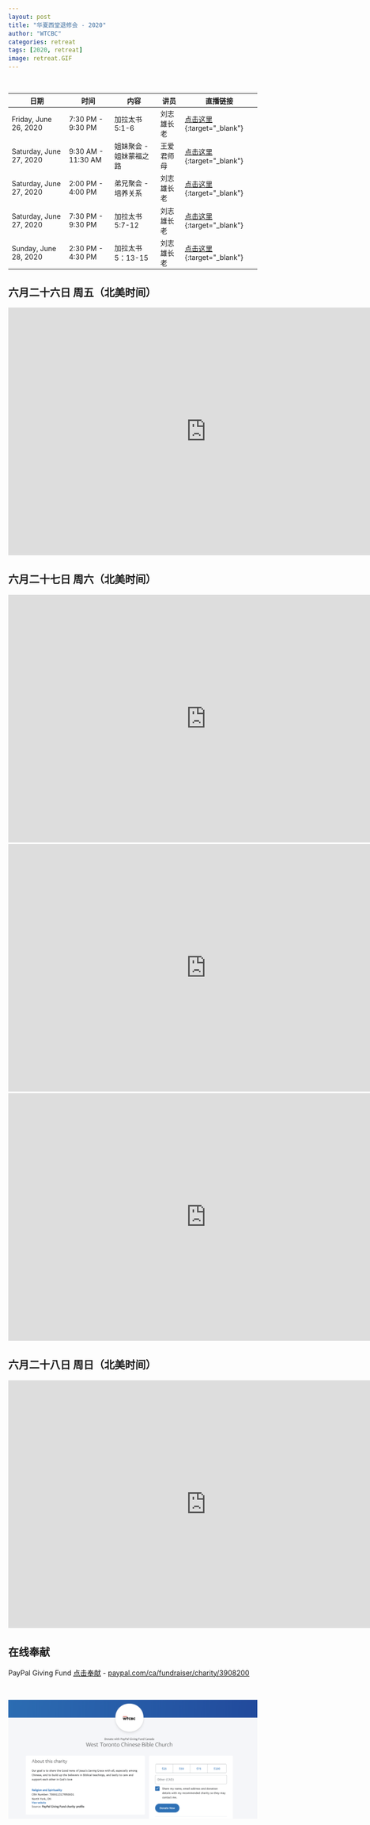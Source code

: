 ```yaml
---
layout: post
title: "华夏西堂退修会 - 2020"
author: "WTCBC"
categories: retreat
tags: [2020, retreat]
image: retreat.GIF
---
```


<br/>

| 日期                    | 时间               | 内容                    | 讲员       | 直播链接                                                            |
| ----------------------- | ------------------ | ----------------------- | ---------- | ------------------------------------------------------------------- |
| Friday, June 26, 2020   | 7:30 PM - 9:30 PM  | 加拉太书5:1-6           | 刘志雄长老 | [点击这里](https://www.facebook.com/westcbc/live){:target="_blank"} |
| Saturday, June 27, 2020 | 9:30 AM - 11:30 AM | 姐妹聚会 - 姐妹蒙福之路 | 王爱君师母 | [点击这里](https://www.facebook.com/westcbc/live){:target="_blank"} |
| Saturday, June 27, 2020 | 2:00 PM - 4:00 PM  | 弟兄聚会 - 培养关系     | 刘志雄长老 | [点击这里](https://www.facebook.com/westcbc/live){:target="_blank"} |
| Saturday, June 27, 2020 | 7:30 PM - 9:30 PM  | 加拉太书5:7-12          | 刘志雄长老 | [点击这里](https://www.facebook.com/westcbc/live){:target="_blank"} |
| Sunday, June 28, 2020   | 2:30 PM - 4:30 PM  | 加拉太书5：13-15        | 刘志雄长老 | [点击这里](https://www.facebook.com/westcbc/live){:target="_blank"} |

## 六月二十六日 周五（北美时间）

<iframe src="https://www.facebook.com/plugins/post.php?href=https%3A%2F%2Fwww.facebook.com%2Fwestcbc%2Fposts%2F151278103160436&show_text=true&width=800&appId=377664742243645&height=500" width="800" height="500" style="border:none;overflow:hidden" scrolling="no" frameborder="0" allowTransparency="true" allow="encrypted-media"></iframe>

## 六月二十七日 周六（北美时间）

<iframe src="https://www.facebook.com/plugins/post.php?href=https%3A%2F%2Fwww.facebook.com%2Fwestcbc%2Fposts%2F151278613160385&show_text=true&width=800&appId=377664742243645&height=500" width="800" height="500" style="border:none;overflow:hidden" scrolling="no" frameborder="0" allowTransparency="true" allow="encrypted-media"></iframe>

<iframe src="https://www.facebook.com/plugins/post.php?href=https%3A%2F%2Fwww.facebook.com%2Fwestcbc%2Fposts%2F151280203160226&show_text=true&width=800&appId=377664742243645&height=500" width="800" height="500" style="border:none;overflow:hidden" scrolling="no" frameborder="0" allowTransparency="true" allow="encrypted-media"></iframe>

<iframe src="https://www.facebook.com/plugins/post.php?href=https%3A%2F%2Fwww.facebook.com%2Fwestcbc%2Fposts%2F151278889827024&show_text=true&width=800&appId=377664742243645&height=500" width="800" height="500" style="border:none;overflow:hidden" scrolling="no" frameborder="0" allowTransparency="true" allow="encrypted-media"></iframe>

## 六月二十八日 周日（北美时间）

<iframe src="https://www.facebook.com/plugins/post.php?href=https%3A%2F%2Fwww.facebook.com%2Fwestcbc%2Fposts%2F151279403160306&show_text=true&width=800&appId=377664742243645&height=500" width="800" height="500" style="border:none;overflow:hidden" scrolling="no" frameborder="0" allowTransparency="true" allow="encrypted-media"></iframe>

## 在线奉献

PayPal Giving Fund [点击奉献](https://paypal.com/ca/fundraiser/charity/3908200) - [paypal.com/ca/fundraiser/charity/3908200](https://paypal.com/ca/fundraiser/charity/3908200)

<br/>

![PayPal](/assets/img/paypal-giving-fund.png)
